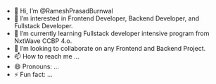 - 👋 Hi, I’m @RameshPrasadBurnwal
- 👀 I’m interested in Frontend Developer, Backend Developer, and Fullstack Developer.
- 🌱 I’m currently learning Fullstack developer intensive program from NxtWave CCBP 4.o.
- 💞️ I’m looking to collaborate on any Frontend and Backend Project.
- 📫 How to reach me ...
- 😄 Pronouns: ...
- ⚡ Fun fact: ...

<!---
RameshPrasadBurnwal/RameshPrasadBurnwal is a ✨ special ✨ repository because its `README.md` (this file) appears on your GitHub profile.
You can click the Preview link to take a look at your changes.
--->
